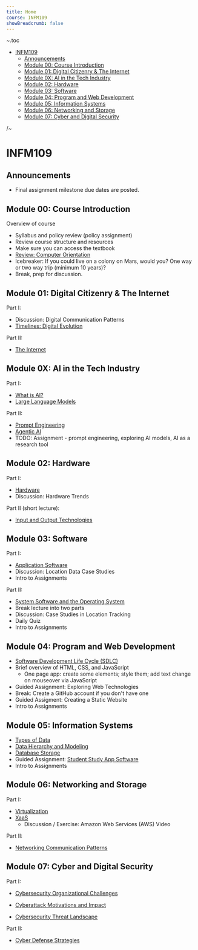 ```yaml
---
title: Home
course: INFM109
showBreadcrumb: false
---
```


~.toc

- [INFM109](#infm109)
  - [Announcements](#announcements)
  - [Module 00: Course Introduction](#module-00-course-introduction)
  - [Module 01: Digital Citizenry \& The Internet](#module-01-digital-citizenry--the-internet)
  - [Module 0X: AI in the Tech Industry](#module-0x-ai-in-the-tech-industry)
  - [Module 02: Hardware](#module-02-hardware)
  - [Module 03: Software](#module-03-software)
  - [Module 04: Program and Web Development](#module-04-program-and-web-development)
  - [Module 05: Information Systems](#module-05-information-systems)
  - [Module 06: Networking and Storage](#module-06-networking-and-storage)
  - [Module 07: Cyber and Digital Security](#module-07-cyber-and-digital-security)

/~

# INFM109

## Announcements

- Final assignment milestone due dates are posted.

## Module 00: Course Introduction

Overview of course

- Syllabus and policy review (policy assignment)
- Review course structure and resources
- Make sure you can access the textbook
- [Review: Computer Orientation](../common/computer_orientation.html?course=INFM109)
- Icebreaker: If you could live on a colony on Mars, would you? One way or two way trip (minimum 10 years)?
- Break, prep for discussion.

## Module 01: Digital Citizenry & The Internet

Part I:

- Discussion: Digital Communication Patterns
- [Timelines: Digital Evolution](timelines_digital_evolution.html)

Part II:

- [The Internet](internet.html)

## Module 0X: AI in the Tech Industry

Part I:

- [What is AI?](what_is_ai.html)
- [Large Language Models](large_language_models.html)

Part II:

- [Prompt Engineering](prompt_engineering.html)
- [Agentic AI](agentic_ai.html)
- TODO: Assignment - prompt engineering, exploring AI models, AI as a research tool

## Module 02: Hardware

Part I:

- [Hardware](hardware.html)
- Discussion: Hardware Trends

Part II (short lecture):

- [Input and Output Technologies](input_output_technologies.html)

## Module 03: Software

Part I:

- [Application Software](application_software.html)
- Discussion: Location Data Case Studies
- Intro to Assignments

Part II:

- [System Software and the Operating System](system_software_operating_system.html)
- Break lecture into two parts
- Discussion: Case Studies in Location Tracking
- Daily Quiz
- Intro to Assignments

## Module 04: Program and Web Development

- [Software Development Life Cycle (SDLC)](../SDEV120/sdlc.html?course=INFM109)
- Brief overview of HTML, CSS, and JavaScript
  - One page app: create some elements; style them; add text change on mouseover via JavaScript
- Guided Assignment: Exploring Web Technologies
- Break: Create a GitHub account if you don't have one
- Guided Assigment: Creating a Static Website
- Intro to Assignments

## Module 05: Information Systems

- [Types of Data](types_of_data.html)
- [Data Hierarchy and Modeling](data_hierarchy_modeling.html)
- [Database Storage](database_storage.html)
- Guided Assignment: [Student Study App Software](https://github.com/mpjovanovich-IvyTechDemos/student-study-app)
- Intro to Assignments

## Module 06: Networking and Storage

Part I:

- [Virtualization](virtualization.html)
- [XaaS](xaas.html)
  - Discussion / Exercise: Amazon Web Services (AWS) Video

Part II:

- [Networking Communication Patterns](networking_communication_patterns.html)

## Module 07: Cyber and Digital Security

Part I:

<!-- For next course run; merge organizational challenges with motivations and impact -->

- [Cybersecurity Organizational Challenges](cybersecurity_organizational_challenges.html)
- [Cyberattack Motivations and Impact](cyberattack_motivations_impact.html)

- [Cybersecurity Threat Landscape](cybersecurity_threat_landscape.html)

Part II:

- [Cyber Defense Strategies](cyber_defense_strategies.html)
